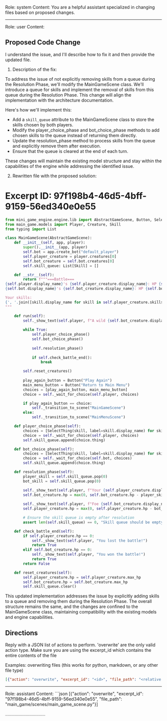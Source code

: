 Role: system
Content: You are a helpful assistant specialized in changing files based on proposed changes.
__________________
Role: user
Content: 
## Proposed Code Change
I understand the issue, and I'll describe how to fix it and then provide the updated file.

1. Description of the fix:

To address the issue of not explicitly removing skills from a queue during the Resolution Phase, we'll modify the MainGameScene class. We'll introduce a queue for skills and implement the removal of skills from this queue during the Resolution Phase. This change will align the implementation with the architecture documentation.

Here's how we'll implement this:

- Add a `skill_queue` attribute to the MainGameScene class to store the skills chosen by both players.
- Modify the player_choice_phase and bot_choice_phase methods to add chosen skills to the queue instead of returning them directly.
- Update the resolution_phase method to process skills from the queue and explicitly remove them after execution.
- Ensure that the queue is cleared at the end of each turn.

These changes will maintain the existing model structure and stay within the capabilities of the engine while addressing the identified issue.

2. Rewritten file with the proposed solution:

# Excerpt ID: 97f198b4-46d5-4bff-9159-56ed340e0e55
```python main_game/scenes/main_game_scene.py
from mini_game_engine.engine.lib import AbstractGameScene, Button, SelectThing
from main_game.models import Player, Creature, Skill
from typing import List

class MainGameScene(AbstractGameScene):
    def __init__(self, app, player):
        super().__init__(app, player)
        self.bot = app.create_bot("default_player")
        self.player_creature = player.creatures[0]
        self.bot_creature = self.bot.creatures[0]
        self.skill_queue: List[Skill] = []

    def __str__(self):
        return f"""===Battle===
{self.player.display_name}'s {self.player_creature.display_name}: HP {self.player_creature.hp}/{self.player_creature.max_hp}
{self.bot.display_name}'s {self.bot_creature.display_name}: HP {self.bot_creature.hp}/{self.bot_creature.max_hp}

Your skills:
{', '.join([skill.display_name for skill in self.player_creature.skills])}
"""

    def run(self):
        self._show_text(self.player, f"A wild {self.bot_creature.display_name} appears!")
        
        while True:
            self.player_choice_phase()
            self.bot_choice_phase()
            
            self.resolution_phase()
            
            if self.check_battle_end():
                break

        self.reset_creatures()
        
        play_again_button = Button("Play Again")
        main_menu_button = Button("Return to Main Menu")
        choices = [play_again_button, main_menu_button]
        choice = self._wait_for_choice(self.player, choices)

        if play_again_button == choice:
            self._transition_to_scene("MainGameScene")
        else:
            self._transition_to_scene("MainMenuScene")

    def player_choice_phase(self):
        choices = [SelectThing(skill, label=skill.display_name) for skill in self.player_creature.skills]
        choice = self._wait_for_choice(self.player, choices)
        self.skill_queue.append(choice.thing)

    def bot_choice_phase(self):
        choices = [SelectThing(skill, label=skill.display_name) for skill in self.bot_creature.skills]
        choice = self._wait_for_choice(self.bot, choices)
        self.skill_queue.append(choice.thing)

    def resolution_phase(self):
        player_skill = self.skill_queue.pop(0)
        bot_skill = self.skill_queue.pop(0)

        self._show_text(self.player, f"Your {self.player_creature.display_name} uses {player_skill.display_name}!")
        self.bot_creature.hp = max(0, self.bot_creature.hp - player_skill.damage)
        
        self._show_text(self.player, f"Foe {self.bot_creature.display_name} uses {bot_skill.display_name}!")
        self.player_creature.hp = max(0, self.player_creature.hp - bot_skill.damage)

        # Ensure the skill queue is empty after resolution
        assert len(self.skill_queue) == 0, "Skill queue should be empty after resolution"

    def check_battle_end(self):
        if self.player_creature.hp == 0:
            self._show_text(self.player, "You lost the battle!")
            return True
        elif self.bot_creature.hp == 0:
            self._show_text(self.player, "You won the battle!")
            return True
        return False

    def reset_creatures(self):
        self.player_creature.hp = self.player_creature.max_hp
        self.bot_creature.hp = self.bot_creature.max_hp
        self.skill_queue.clear()
```

This updated implementation addresses the issue by explicitly adding skills to a queue and removing them during the Resolution Phase. The overall structure remains the same, and the changes are confined to the MainGameScene class, maintaining compatibility with the existing models and engine capabilities.

## Directions
Reply with a JSON list of actions to perform. 'overwrite' are the only valid action type. 
Make sure you are using the excerpt_id which contains the entire contents of the file

Examples:
overwriting files (this works for python, markdown, or any other file type)
```json output_example1
[{"action": "overwrite", "excerpt_id": "<id>", "file_path": "<relative file path>"}]
```

__________________
Role: assistant
Content: ```json
[{"action": "overwrite", "excerpt_id": "97f198b4-46d5-4bff-9159-56ed340e0e55", "file_path": "main_game/scenes/main_game_scene.py"}]
```
__________________
